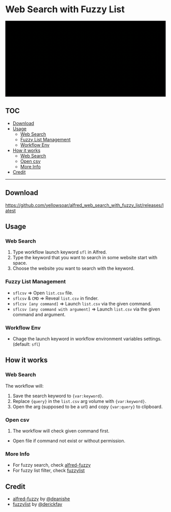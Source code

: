 # Web Search with Fuzzy List

![](demo.gif)

## TOC

<!-- MarkdownTOC -->

- [Download](#download)
- [Usage](#usage)
  - [Web Search](#web-search)
  - [Fuzzy List Management](#fuzzy-list-management)
  - [Workflow Env](#workflow-env)
- [How it works](#how-it-works)
  - [Web Search](#web-search-1)
  - [Open csv](#open-csv)
  - [More Info](#more-info)
- [Credit](#credit)

<!-- /MarkdownTOC -->

---

## Download

<https://github.com/yellowsoar/alfred_web_search_with_fuzzy_list/releases/latest>

## Usage

### Web Search

1. Type workflow launch keyword `sfl` in Alfred.
1. Type the keyword that you want to search in some website start with space.
1. Choose the website you want to search with the keyword.

### Fuzzy List Management

- `sflcsv` =>
  Open `list.csv` file.
- `sflcsv` & `CMD` =>
  Reveal `list.csv` in finder.
- `sflcsv [any command]` =>
  Launch `list.csv` via the given command.
- `sflcsv [any command with argument]` =>
  Launch `list.csv` via the given command and argument.

### Workflow Env

- Chage the launch keyword in workflow environment variables settings.
  (default: `sfl`)

## How it works

### Web Search

The workflow will:

1. Save the search keyword to `{var:keyword}`.
1. Replace `{query}` in the `list.csv` arg volume with `{var:keyword}`.
1. Open the arg (supposed to be a url) and copy `{var:query}` to clipboard.

### Open csv

1. The workflow will check given command first.
  - Open file if command not exist or without permission.

### More Info

- For fuzzy search, check [alfred-fuzzy][alfred-fuzzy]
- For fuzzy list filter, check [fuzzylist][fuzzylist]

## Credit

- [alfred-fuzzy][alfred-fuzzy] by [@deanishe][deanishe]
- [fuzzylist][fuzzylist] by [@derickfay][derickfay]



[deanishe]: https://github.com/deanishe
[alfred-fuzzy]: https://github.com/deanishe/alfred-fuzzy
[derickfay]: https://github.com/derickfay
[fuzzylist]: https://github.com/derickfay/fuzzylist
